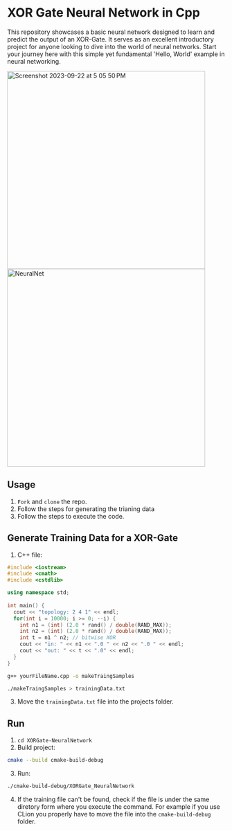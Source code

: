 # XOR Gate Neural Network in Cpp
This repository showcases a basic neural network designed to learn and predict the output of an XOR-Gate. It serves as an excellent introductory project for anyone looking to dive into the world of neural networks. Start your journey here with this simple yet fundamental 'Hello, World' example in neural networking.

<img width="457" alt="Screenshot 2023-09-22 at 5 05 50 PM" src="https://github.com/activcoding/XOR-Gate-Neural-Network-in-Cpp/assets/83090745/c4f6738b-8c86-4e2a-b9be-dd9079b7a72c">

<img width="457" alt="NeuralNet" src="https://github.com/activcoding/XOR-Gate-Neural-Network-in-Cpp/assets/83090745/ed81b4b4-7806-45c8-aae7-fee69d442b5f">


## Usage
1. `Fork` and `clone` the repo.
2. Follow the steps for generating the trianing data
3. Follow the steps to execute the code.

## Generate Training Data for a XOR-Gate
1. C++ file:
```cpp
#include <iostream>
#include <cmath>
#include <cstdlib>

using namespace std;
  
int main() {
  cout << "topology: 2 4 1" << endl;
  for(int i = 10000; i >= 0; --i) {
    int n1 = (int) (2.0 * rand() / double(RAND_MAX));
    int n2 = (int) (2.0 * rand() / double(RAND_MAX));
    int t = n1 ^ n2; // bitwise XOR
    cout << "in: " << n1 << ".0 " << n2 << ".0 " << endl;
    cout << "out: " << t << ".0" << endl;
  }
}
```
```sh
g++ yourFileName.cpp -o makeTraingSamples
```
```sh
./makeTraingSamples > trainingData.txt
```
3. Move the `trainingData.txt` file into the projects folder.

## Run

1. `cd XORGate-NeuralNetwork`
2. Build project:
```sh
cmake --build cmake-build-debug
```
3. Run:
```sh
./cmake-build-debug/XORGate_NeuralNetwork
```
4. If the training file can't be found, check if the file is under the same diretory form where you execute the command. For example if you use CLion you properly have to move the file into the `cmake-build-debug` folder.
